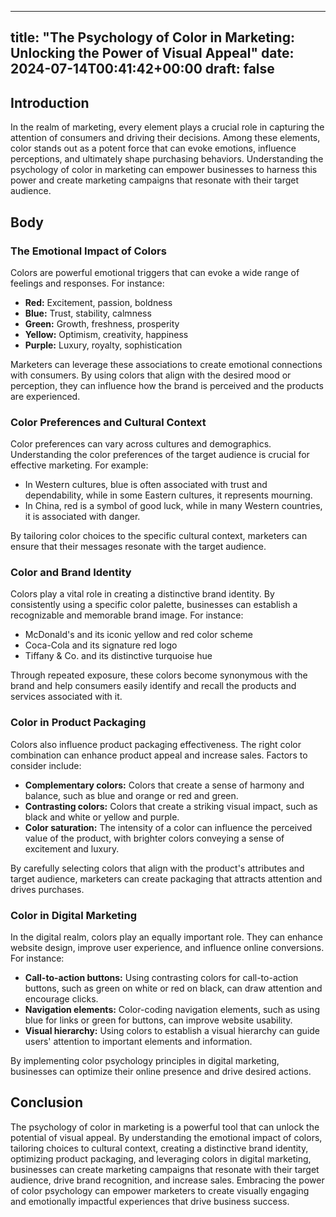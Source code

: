 
---
title: "The Psychology of Color in Marketing: Unlocking the Power of Visual Appeal"
date: 2024-07-14T00:41:42+00:00
draft: false
---

## Introduction

In the realm of marketing, every element plays a crucial role in capturing the attention of consumers and driving their decisions. Among these elements, color stands out as a potent force that can evoke emotions, influence perceptions, and ultimately shape purchasing behaviors. Understanding the psychology of color in marketing can empower businesses to harness this power and create marketing campaigns that resonate with their target audience.

## Body

### The Emotional Impact of Colors

Colors are powerful emotional triggers that can evoke a wide range of feelings and responses. For instance:

- **Red:** Excitement, passion, boldness
- **Blue:** Trust, stability, calmness
- **Green:** Growth, freshness, prosperity
- **Yellow:** Optimism, creativity, happiness
- **Purple:** Luxury, royalty, sophistication

Marketers can leverage these associations to create emotional connections with consumers. By using colors that align with the desired mood or perception, they can influence how the brand is perceived and the products are experienced.

### Color Preferences and Cultural Context

Color preferences can vary across cultures and demographics. Understanding the color preferences of the target audience is crucial for effective marketing. For example:

- In Western cultures, blue is often associated with trust and dependability, while in some Eastern cultures, it represents mourning.
- In China, red is a symbol of good luck, while in many Western countries, it is associated with danger.

By tailoring color choices to the specific cultural context, marketers can ensure that their messages resonate with the target audience.

### Color and Brand Identity

Colors play a vital role in creating a distinctive brand identity. By consistently using a specific color palette, businesses can establish a recognizable and memorable brand image. For instance:

- McDonald's and its iconic yellow and red color scheme
- Coca-Cola and its signature red logo
- Tiffany & Co. and its distinctive turquoise hue

Through repeated exposure, these colors become synonymous with the brand and help consumers easily identify and recall the products and services associated with it.

### Color in Product Packaging

Colors also influence product packaging effectiveness. The right color combination can enhance product appeal and increase sales. Factors to consider include:

- **Complementary colors:** Colors that create a sense of harmony and balance, such as blue and orange or red and green.
- **Contrasting colors:** Colors that create a striking visual impact, such as black and white or yellow and purple.
- **Color saturation:** The intensity of a color can influence the perceived value of the product, with brighter colors conveying a sense of excitement and luxury.

By carefully selecting colors that align with the product's attributes and target audience, marketers can create packaging that attracts attention and drives purchases.

### Color in Digital Marketing

In the digital realm, colors play an equally important role. They can enhance website design, improve user experience, and influence online conversions. For instance:

- **Call-to-action buttons:** Using contrasting colors for call-to-action buttons, such as green on white or red on black, can draw attention and encourage clicks.
- **Navigation elements:** Color-coding navigation elements, such as using blue for links or green for buttons, can improve website usability.
- **Visual hierarchy:** Using colors to establish a visual hierarchy can guide users' attention to important elements and information.

By implementing color psychology principles in digital marketing, businesses can optimize their online presence and drive desired actions.

## Conclusion

The psychology of color in marketing is a powerful tool that can unlock the potential of visual appeal. By understanding the emotional impact of colors, tailoring choices to cultural context, creating a distinctive brand identity, optimizing product packaging, and leveraging colors in digital marketing, businesses can create marketing campaigns that resonate with their target audience, drive brand recognition, and increase sales. Embracing the power of color psychology can empower marketers to create visually engaging and emotionally impactful experiences that drive business success.